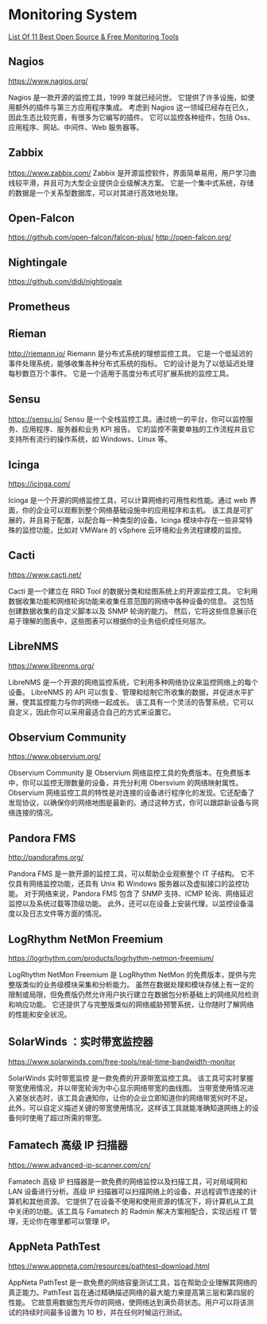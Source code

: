 # Monitoring System
[List Of 11 Best Open Source & Free Monitoring Tools](https://devopscube.com/best-opensource-monitoring-tools/)
## Nagios

https://www.nagios.org/

Nagios 是一款开源的监控工具，1999 年就已经问世。
它提供了许多设施，如使用额外的插件与第三方应用程序集成。
考虑到 Nagios 这一领域已经存在已久，因此生态比较完善，有很多为它编写的插件。
它可以监控各种组件，包括 Oss、应用程序、网站、中间件、Web 服务器等。

## Zabbix

https://www.zabbix.com/
Zabbix 是开源监控软件，界面简单易用，用户学习曲线较平滑，并且可为大型企业提供企业级解决方案。
它是一个集中式系统，存储的数据是一个关系型数据库，可以对其进行高效地处理。

## Open-Falcon

https://github.com/open-falcon/falcon-plus/
http://open-falcon.org/

## Nightingale

https://github.com/didi/nightingale

## Prometheus

## Rieman

http://riemann.io/
Riemann 是分布式系统的理想监控工具。
它是一个低延迟的事件处理系统，能够收集各种分布式系统的指标。
它的设计是为了以低延迟处理每秒数百万个事件。
它是一个适用于高度分布式可扩展系统的监控工具。

## Sensu

https://sensu.io/
Sensu 是一个全栈监控工具。通过统一的平台，你可以监控服务、应用程序、服务器和业务 KPI 报告。
它的监控不需要单独的工作流程并且它支持所有流行的操作系统，如 Windows、Linux 等。

## Icinga

https://icinga.com/

Icinga 是一个开源的网络监控工具，可以计算网络的可用性和性能。通过 web 界面，你的企业可以观察到整个网络基础设施中的应用程序和主机。
该工具是可扩展的，并且易于配置，以配合每一种类型的设备。Icinga 模块中存在一些非常特殊的监控功能，比如对 VMWare 的 vSphere 云环境和业务流程建模的监控。

## Cacti

https://www.cacti.net/

Cacti 是一个建立在 RRD Tool 的数据分类和绘图系统上的开源监控工具。
它利用数据收集功能和网络轮询功能来收集任意范围的网络中各种设备的信息。
这包括创建数据收集的自定义脚本以及 SNMP 轮询的能力。
然后，它将这些信息展示在易于理解的图表中，这些图表可以根据你的业务组织成任何层次。

## LibreNMS

https://www.librenms.org/

LibreNMS 是一个开源的网络监控系统，它利用多种网络协议来监控网络上的每个设备。
LibreNMS 的 API 可以恢复、管理和绘制它所收集的数据，并促进水平扩展，使其监控能力与你的网络一起成长。
该工具有一个灵活的告警系统，它可以自定义，因此你可以采用最适合自己的方式来设置它。

## Observium Community

https://www.observium.org/

Observium Community 是 Observium 网络监控工具的免费版本。在免费版本中，你可以监控无限数量的设备，并充分利用 Obersvium 的网络映射属性。
Observium 网络监控工具的特性是对连接的设备进行程序化的发现。它还配备了发现协议，以确保你的网络地图是最新的。通过这种方式，你可以跟踪新设备与网络连接的情况。

## Pandora FMS

http://pandorafms.org/

Pandora FMS 是一款开源的监控工具，可以帮助企业观察整个 IT 子结构。
它不仅具有网络监控功能，还具有 Unix 和 Windows 服务器以及虚拟接口的监控功能。
对于网络来说，Pandora FMS 包含了 SNMP 支持、ICMP 轮询、网络延迟监控以及系统过载等顶级功能。
此外，还可以在设备上安装代理，以监控设备温度以及日志文件等方面的情况。

## LogRhythm NetMon Freemium

https://logrhythm.com/products/logrhythm-netmon-freemium/

LogRhythm NetMon Freemium 是 LogRhythm NetMon 的免费版本，提供与完整版类似的业务级模块采集和分析能力。
虽然在数据处理和模块存储上有一定的限制或局限，但免费版仍然允许用户执行建立在数据包分析基础上的网络风险检测和响应功能。
它还提供了与完整版类似的网络威胁预警系统，让你随时了解网络的性能和安全状况。

## SolarWinds ：实时带宽监控器

https://www.solarwinds.com/free-tools/real-time-bandwidth-monitor

SolarWinds 实时带宽监控 是一款免费的开源带宽监控工具。
该工具可实时掌握带宽使用情况，并以带宽轮询为中心显示网络带宽的曲线图。
当带宽使用情况进入紧张状态时，该工具会通知你，让你的企业立即知道你的网络带宽何时不足。
此外，可以自定义描述关键的带宽使用情况，这样该工具就能准确知道网络上的设备何时使用了超过所需的带宽。

## Famatech 高级 IP 扫描器

https://www.advanced-ip-scanner.com/cn/

Famatech 高级 IP 扫描器是一款免费的网络监控以及扫描工具，可对局域网和 LAN 设备进行分析。高级 IP 扫描器可以扫描网络上的设备，并远程调节连接的计算机和其他资源。
它提供了在设备不使用和使用资源的情况下，将计算机从工具中关闭的功能。该工具与 Famatech 的 Radmin 解决方案相配合，实现远程 IT 管理，无论你在哪里都可以管理 IP。

## AppNeta PathTest

https://www.appneta.com/resources/pathtest-download.html

AppNeta PathTest 是一款免费的网络容量测试工具，旨在帮助企业理解其网络的真正能力。PathTest 旨在通过精确描述网络的最大能力来提高第三层和第四层的性能。
它故意用数据包充斥你的网络，使网络达到满负荷状态。用户可以将该测试的持续时间最多设置为 10 秒，并在任何时候运行测试。
